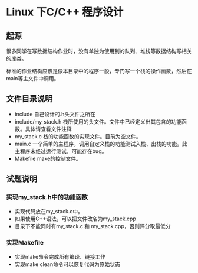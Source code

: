 # Linux 下C/C++ 程序设计

## 起源
很多同学在写数据结构作业时，没有单独为使用到的队列、堆栈等数据结构写相关的库类。

标准的作业结构应该是像本目录中的程序一般，专门写一个栈的操作函数，然后在main等主文件中调用。

## 文件目录说明
+ include 自己设计的.h头文件之所在
+ include/my_stack.h 栈所使用的头文件。文件中已经定义出其包含的功能函数。具体请查看文件注释
+ my_stack.c 栈的功能函数的实现文件。目前为空文件。
+ main.c 一个简单的主程序，调用自定义栈的功能测试入栈、出栈的功能。此主程序未经过运行测试，可能存在bug。
+ Makefile make的控制文件。

## 试题说明
### 实现my_stack.h中的功能函数
+ 实现代码放在my_stack.c中。
+ 如果使用C++语法，可以把文件改名为my_stack.cpp
+ 目录下不能同时有my_stack.c 和 my_stack.cpp，否则评分取最低分
### 实现Makefile
+ 实现make命令完成所有编译、链接工作
+ 实现make clean命令可以恢复代码为原始状态